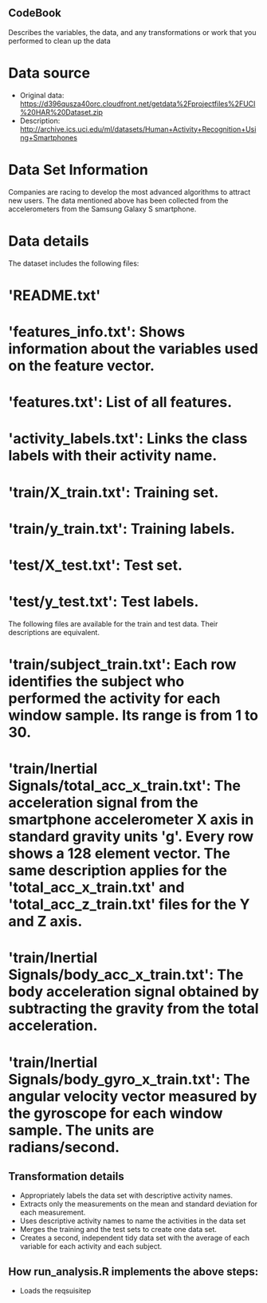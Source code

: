 
## CodeBook
Describes the variables, the data, and any transformations or work that you performed to clean up the data 

# Data source
* Original data: https://d396qusza40orc.cloudfront.net/getdata%2Fprojectfiles%2FUCI%20HAR%20Dataset.zip
* Description: http://archive.ics.uci.edu/ml/datasets/Human+Activity+Recognition+Using+Smartphones


# Data Set Information
Companies are racing to develop the most advanced algorithms to attract new users. 
The data mentioned above has been collected from the accelerometers from the Samsung Galaxy S smartphone. 

# Data details
The dataset includes the following files:

# 'README.txt'
# 'features_info.txt': Shows information about the variables used on the feature vector.
# 'features.txt': List of all features.
# 'activity_labels.txt': Links the class labels with their activity name.
# 'train/X_train.txt': Training set.
# 'train/y_train.txt': Training labels.
# 'test/X_test.txt': Test set.
# 'test/y_test.txt': Test labels.

The following files are available for the train and test data. Their descriptions are equivalent.

# 'train/subject_train.txt': Each row identifies the subject who performed the activity for each window sample. Its range is from 1 to 30.
# 'train/Inertial Signals/total_acc_x_train.txt': The acceleration signal from the smartphone accelerometer X axis in standard gravity units 'g'. Every row shows a 128 element vector. The same description applies for the 'total_acc_x_train.txt' and 'total_acc_z_train.txt' files for the Y and Z axis.
# 'train/Inertial Signals/body_acc_x_train.txt': The body acceleration signal obtained by subtracting the gravity from the total acceleration.
# 'train/Inertial Signals/body_gyro_x_train.txt': The angular velocity vector measured by the gyroscope for each window sample. The units are radians/second.

## Transformation details

* Appropriately labels the data set with descriptive activity names.
* Extracts only the measurements on the mean and standard deviation for each measurement.
* Uses descriptive activity names to name the activities in the data set
* Merges the training and the test sets to create one data set.
* Creates a second, independent tidy data set with the average of each variable for each activity and each subject.

## How run_analysis.R implements the above steps:
* Loads the reqsuisitep
